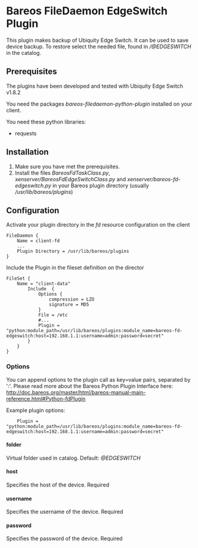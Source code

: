 # Bareos FileDaemon EdgeSwitch Plugin
This plugin makes backup of Ubiquity Edge Switch. It can be used to save device backup.
To restore select the needed file, found in */@EDGESWITCH* in the catalog.

## Prerequisites
The plugins have been developed and tested with Ubiquity Edge Switch v1.8.2

You need the packages *bareos-filedaemon-python-plugin* installed on your client.

You need these python libraries:
* requests

## Installation
1. Make sure you have met the prerequisites.
2. Install the files *BareosFdTaskClass.py*, *xenserver/BareosFdEdgeSwitchClass.py* and *xenserver/bareos-fd-edgeswitch.py* in your Bareos plugin directory (usually */usr/lib/bareos/plugins*)

## Configuration

Activate your plugin directory in the *fd* resource configuration on the client
```
FileDaemon {                          
    Name = client-fd
    ...
    Plugin Directory = /usr/lib/bareos/plugins
}
```

Include the Plugin in the fileset definition on the director
```
FileSet {
    Name = "client-data"
        Include  {
            Options {
                compression = LZO
                signature = MD5
            }
            File = /etc
            #...
            Plugin = "python:module_path=/usr/lib/bareos/plugins:module_name=bareos-fd-edgeswitch:host=192.168.1.1:username=admin:password=secret"
        }
    }
}
```

### Options
You can append options to the plugin call as key=value pairs, separated by ':'.
Please read more about the Bareos Python Plugin Interface here: http://doc.bareos.org/master/html/bareos-manual-main-reference.html#Python-fdPlugin

Example plugin options:
```
    Plugin = "python:module_path=/usr/lib/bareos/plugins:module_name=bareos-fd-edgeswitch:host=192.168.1.1:username=admin:password=secret"
```

#### folder
Virtual folder used in catalog. Default: *@EDGESWITCH*

#### host
Specifies the host of the device. Required

#### username
Specifies the username of the device. Required

#### password
Specifies the password of the device. Required